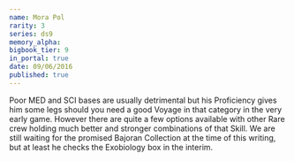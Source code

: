 ```yaml
---
name: Mora Pol
rarity: 3
series: ds9
memory_alpha:
bigbook_tier: 9
in_portal: true
date: 09/06/2016
published: true
---
```


Poor MED and SCI bases are usually detrimental but his Proficiency gives him some legs should you need a good Voyage in that category in the very early game. However there are quite a few options available with other Rare crew holding much better and stronger combinations of that Skill. We are still waiting for the promised Bajoran Collection at the time of this writing, but at least he checks the Exobiology box in the interim.
